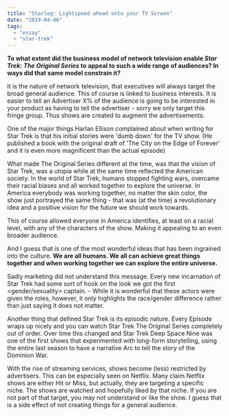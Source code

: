 ```yaml
---
title: "Starlog: Lightspeed ahead onto your TV Screen"
date: "2019-04-06"
tags: 
  - "essay"
  - "star-trek"
---
```


**To what extent did the business model of network television enable _Star Trek: The Original Series_ to appeal to such a wide range of audiences? In ways did that same model constrain it?**

It is the nature of network television, that executives will always target the broad general audience. This of course is linked to business interests. It is easier to tell an Advertiser X% of the audience is going to be interested in your product as having to tell the advertiser - sorry we only target this fringe group. Thus shows are created to augment the advertisements.

One of the major things Harlan Ellison complained about when writing for Star Trek is that his initial stories were 'dumb down' for the TV show. (He published a book with the original draft of 'The City on the Edge of Forever' and it is even more magnificent than the actual episode)

What made The Original Series different at the time, was that the vision of Star Trek, was a utopia while at the same time reflected the American society. In the world of Star Trek, humans stopped fighting wars, overcame their racial biases and all worked together to explore the universe. In America everybody was working together, no matter the skin color, the show just portrayed the same thing - that was (at the time) a revolutionary idea and a positive vision for the future we should work towards.

This of course allowed everyone in America identifies, at least on a racial level, with any of the characters of the show. Making it appealing to an even broader audience.

And I guess that is one of the most wonderful ideas that has been ingrained into the culture. **We are all humans. We all can achieve great things together and when working together we can explore the entire universe.**

Sadly marketing did not understand this message. Every new incarnation of Star Trek had some sort of hook on the look we got the first <race> <gender/sexuality> captain. - While it is wonderful that these actors were given the roles, however, it only highlights the race/gender difference rather than just saying it does not matter.

Another thing that defined Star Trek is its episodic nature. Every Episode wraps up nicely and you can watch Star Trek The Original Series completely out of order. Over time this changed and Star Trek Deep Space Nine was one of the first shows that experimented with long-form storytelling, using the entire last season to have a narrative Arc to tell the story of the Dominion War.

With the rise of streaming services, shows become (less) restricted by advertisers. This can be especially seen on Netflix. Many claim Netflix shows are either Hit or Miss, but actually, they are targeting a specific niche. The shows are watched and hopefully liked by that niche. If you are not part of that target, you may not understand or like the show. I guess that is a side effect of not creating things for a general audience.
